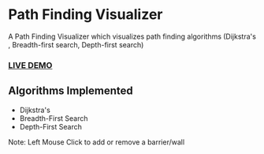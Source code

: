 # Path Finding Visualizer
A Path Finding Visualizer which visualizes path finding algorithms (Dijkstra's , Breadth-first search, Depth-first search)

<!-- ![Demo](path-finding-visualizer.gif) -->

### [LIVE DEMO](https://arunpatwa.github.io/path-finding-visualizer/)

## Algorithms Implemented
- Dijkstra's
- Breadth-First Search
- Depth-First Search

Note: Left Mouse Click to add or remove a barrier/wall
